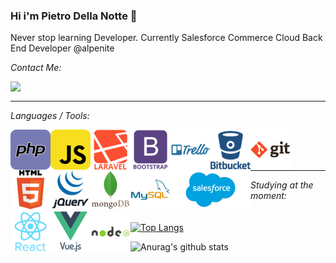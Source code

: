 ### Hi i'm Pietro Della Notte 👋


Never stop learning Developer. Currently Salesforce Commerce Cloud Back End Developer @alpenite

*Contact Me:*

[<img align="left" src="https://static.licdn.com/sc/h/al2o9zrvru7aqj8e1x2rzsrca" width="30"> ](https://www.linkedin.com/in/pietro-della-notte/)

<br/>

---


*Languages / Tools:*




<img align='left' alt='bitbucket' title="Bit Bucket" src="https://github.com/pedrozebra/pedrozebra/blob/main/php_icon_130857.png" width='64' height='64'>

<img align='left' alt='javascript' title="JavaScript" src="https://github.com/pedrozebra/pedrozebra/blob/main/javascript_icon_130900.png" width='64' height='64'>
<img align='left' alt='laravel' title="Laravel" src="https://github.com/pedrozebra/pedrozebra/blob/main/laravel_plain_wordmark_logo_icon_146439.png" width='64' height='64'>
<img align='left' alt='bootstrap' title="Bootstrap" src="https://github.com/pedrozebra/pedrozebra/blob/main/bootstrap_plain_wordmark_logo_icon_146620.png" width='64' height='64'>
<img align='left' alt='trello' title="Trello" src="https://github.com/pedrozebra/pedrozebra/blob/main/trello_plain_wordmark_logo_icon_146320.png" width='64' height='64'>

<img align='left' alt='bitbucket' title="Bit Bucket" src="https://github.com/pedrozebra/pedrozebra/blob/main/bitbucket_original_wordmark_logo_icon_146622.png" width='64' height='64'>
<img align='left' alt='git' title="Git" src="https://github.com/pedrozebra/pedrozebra/blob/main/git_original_wordmark_logo_icon_146510.png" width='64' height='64'>
<img align='left' alt='html' title="Html" src="https://github.com/pedrozebra/pedrozebra/blob/main/html_original_wordmark_logo_icon_146478.png" width='64' height='64'>

<img align='left' alt='jquery' title="JQuery" src="https://github.com/pedrozebra/pedrozebra/blob/main/jquery_original_wordmark_logo_icon_146447.png" width='64' height='64'>
<img align='left' alt='mongodb' title="MongoDB" src="https://github.com/pedrozebra/pedrozebra/blob/main/mongodb_original_wordmark_logo_icon_146425.png" width='64' height='64'>
<img align='left' alt='mysql' title="MySQL" src="https://github.com/pedrozebra/pedrozebra/blob/main/mysql_original_wordmark_logo_icon_146417.png" width='64' height='64'>
<img align='left' alt='salesforce' title="Salesforce" src="salesforce_logo_icon_168852 (1).png" width='128' height='64'>



<br/>
<br/>
<br/>

---


*Studying at the moment:*
\
\
<img align='left' alt='react' title="React" src="https://github.com/pedrozebra/pedrozebra/blob/main/react_original_wordmark_logo_icon_146375.png" width='64' height='64'>
<img align='left' alt='vuejs' title="VueJS" src="https://github.com/pedrozebra/pedrozebra/blob/main/vuejs_original_wordmark_logo_icon_146305.png" width='64' height='64'>
<img align='left' alt='nodejs' title="NodeJs" src="https://github.com/pedrozebra/pedrozebra/blob/main/nodejs_original_wordmark_logo_icon_146412.png" width='64' height='64'>
\
[![Top Langs](https://github-readme-stats.vercel.app/api/top-langs/?username=pedrozebra&layout=compact)](https://github.com/anuraghazra/github-readme-stats)

![Anurag's github stats](https://github-readme-stats.vercel.app/api?username=pedrozebra&show_icons=true&theme=dark)

<!--
**pedrozebra/pedrozebra** is a ✨ _special_ ✨ repository because its `README.md` (this file) appears on your GitHub profile.

Here are some ideas to get you started:

- 🔭 I’m currently working on ...
- 🌱 I’m currently learning ...
- 👯 I’m looking to collaborate on ...
- 🤔 I’m looking for help with ...
- 💬 Ask me about ...
- 📫 How to reach me: ...
- 😄 Pronouns: ...
- ⚡ Fun fact: ...
-->

